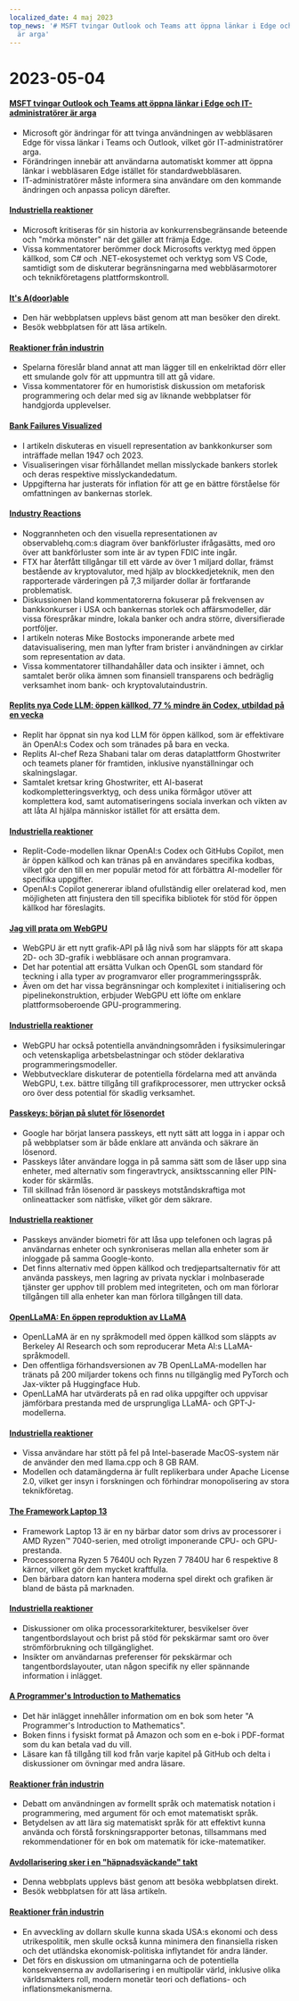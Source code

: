 ```yaml
---
localized_date: 4 maj 2023
top_news: '# MSFT tvingar Outlook och Teams att öppna länkar i Edge och IT-administratörer
  är arga'
---
```


# 2023-05-04

#### [MSFT tvingar Outlook och Teams att öppna länkar i Edge och IT-administratörer är arga](https://www.theverge.com/2023/5/3/23709297/microsoft-edge-force-outlook-teams-web-links-open)

- Microsoft gör ändringar för att tvinga användningen av webbläsaren Edge för vissa länkar i Teams och Outlook, vilket gör IT-administratörer arga.
- Förändringen innebär att användarna automatiskt kommer att öppna länkar i webbläsaren Edge istället för standardwebbläsaren.
- IT-administratörer måste informera sina användare om den kommande ändringen och anpassa policyn därefter.

#### [Industriella reaktioner](http://news.ycombinator.com/item?id=35800158)

- Microsoft kritiseras för sin historia av konkurrensbegränsande beteende och "mörka mönster" när det gäller att främja Edge.
- Vissa kommentatorer berömmer dock Microsofts verktyg med öppen källkod, som C# och .NET-ekosystemet och verktyg som VS Code, samtidigt som de diskuterar begränsningarna med webbläsarmotorer och teknikföretagens plattformskontroll.

#### [It's A(door)able](https://ncase.me/door/)

- Den här webbplatsen upplevs bäst genom att man besöker den direkt.
- Besök webbplatsen för att läsa artikeln.

#### [Reaktioner från industrin](http://news.ycombinator.com/item?id=35800492)

- Spelarna föreslår bland annat att man lägger till en enkelriktad dörr eller ett smulande golv för att uppmuntra till att gå vidare.
- Vissa kommentatorer för en humoristisk diskussion om metaforisk programmering och delar med sig av liknande webbplatser för handgjorda upplevelser.

#### [Bank Failures Visualized](https://observablehq.com/@mbostock/bank-failures)

- I artikeln diskuteras en visuell representation av bankkonkurser som inträffade mellan 1947 och 2023.
- Visualiseringen visar förhållandet mellan misslyckade bankers storlek och deras respektive misslyckandedatum.
- Uppgifterna har justerats för inflation för att ge en bättre förståelse för omfattningen av bankernas storlek.

#### [Industry Reactions](http://news.ycombinator.com/item?id=35795975)

- Noggrannheten och den visuella representationen av observablehq.com:s diagram över bankförluster ifrågasätts, med oro över att bankförluster som inte är av typen FDIC inte ingår.
- FTX har återfått tillgångar till ett värde av över 1 miljard dollar, främst bestående av kryptovalutor, med hjälp av blockkedjeteknik, men den rapporterade värderingen på 7,3 miljarder dollar är fortfarande problematisk.
- Diskussionen bland kommentatorerna fokuserar på frekvensen av bankkonkurser i USA och bankernas storlek och affärsmodeller, där vissa förespråkar mindre, lokala banker och andra större, diversifierade portföljer.
- I artikeln noteras Mike Bostocks imponerande arbete med datavisualisering, men man lyfter fram brister i användningen av cirklar som representation av data.
- Vissa kommentatorer tillhandahåller data och insikter i ämnet, och samtalet berör olika ämnen som finansiell transparens och bedräglig verksamhet inom bank- och kryptovalutaindustrin.

#### [Replits nya Code LLM: öppen källkod, 77 % mindre än Codex, utbildad på en vecka](https://www.latent.space/p/reza-shabani#details)

- Replit har öppnat sin nya kod LLM för öppen källkod, som är effektivare än OpenAI:s Codex och som tränades på bara en vecka.
- Replits AI-chef Reza Shabani talar om deras dataplattform Ghostwriter och teamets planer för framtiden, inklusive nyanställningar och skalningslagar.
- Samtalet kretsar kring Ghostwriter, ett AI-baserat kodkompletteringsverktyg, och dess unika förmågor utöver att komplettera kod, samt automatiseringens sociala inverkan och vikten av att låta AI hjälpa människor istället för att ersätta dem.

#### [Industriella reaktioner](http://news.ycombinator.com/item?id=35803435)

- Replit-Code-modellen liknar OpenAI:s Codex och GitHubs Copilot, men är öppen källkod och kan tränas på en användares specifika kodbas, vilket gör den till en mer populär metod för att förbättra AI-modeller för specifika uppgifter.
- OpenAI:s Copilot genererar ibland ofullständig eller orelaterad kod, men möjligheten att finjustera den till specifika bibliotek för stöd för öppen källkod har föreslagits.

#### [Jag vill prata om WebGPU](https://cohost.org/mcc/post/1406157-i-want-to-talk-about-webgpu)

- WebGPU är ett nytt grafik-API på låg nivå som har släppts för att skapa 2D- och 3D-grafik i webbläsare och annan programvara.
- Det har potential att ersätta Vulkan och OpenGL som standard för teckning i alla typer av programvaror eller programmeringsspråk.
- Även om det har vissa begränsningar och komplexitet i initialisering och pipelinekonstruktion, erbjuder WebGPU ett löfte om enklare plattformsoberoende GPU-programmering.

#### [Industriella reaktioner](http://news.ycombinator.com/item?id=35800988)

- WebGPU har också potentiella användningsområden i fysiksimuleringar och vetenskapliga arbetsbelastningar och stöder deklarativa programmeringsmodeller.
- Webbutvecklare diskuterar de potentiella fördelarna med att använda WebGPU, t.ex. bättre tillgång till grafikprocessorer, men uttrycker också oro över dess potential för skadlig verksamhet.

#### [Passkeys: början på slutet för lösenordet](https://blog.google/technology/safety-security/the-beginning-of-the-end-of-the-password/)

- Google har börjat lansera passkeys, ett nytt sätt att logga in i appar och på webbplatser som är både enklare att använda och säkrare än lösenord.
- Passkeys låter användare logga in på samma sätt som de låser upp sina enheter, med alternativ som fingeravtryck, ansiktsscanning eller PIN-koder för skärmlås.
- Till skillnad från lösenord är passkeys motståndskraftiga mot onlineattacker som nätfiske, vilket gör dem säkrare.

#### [Industriella reaktioner](http://news.ycombinator.com/item?id=35801392)

- Passkeys använder biometri för att låsa upp telefonen och lagras på användarnas enheter och synkroniseras mellan alla enheter som är inloggade på samma Google-konto.
- Det finns alternativ med öppen källkod och tredjepartsalternativ för att använda passkeys, men lagring av privata nycklar i molnbaserade tjänster ger upphov till problem med integriteten, och om man förlorar tillgången till alla enheter kan man förlora tillgången till data.

#### [OpenLLaMA: En öppen reproduktion av LLaMA](https://github.com/openlm-research/open_llama)

- OpenLLaMA är en ny språkmodell med öppen källkod som släppts av Berkeley AI Research och som reproducerar Meta AI:s LLaMA-språkmodell.
- Den offentliga förhandsversionen av 7B OpenLLaMA-modellen har tränats på 200 miljarder tokens och finns nu tillgänglig med PyTorch och Jax-vikter på Huggingface Hub.
- OpenLLaMA har utvärderats på en rad olika uppgifter och uppvisar jämförbara prestanda med de ursprungliga LLaMA- och GPT-J-modellerna.

#### [Industriella reaktioner](http://news.ycombinator.com/item?id=35798888)

- Vissa användare har stött på fel på Intel-baserade MacOS-system när de använder den med llama.cpp och 8 GB RAM.
- Modellen och datamängderna är fullt replikerbara under Apache License 2.0, vilket ger insyn i forskningen och förhindrar monopolisering av stora teknikföretag.

#### [The Framework Laptop 13](https://frame.work/blog/announcing-the-framework-laptop-13-powered-by-amd-ryzen)

- Framework Laptop 13 är en ny bärbar dator som drivs av processorer i AMD Ryzen™ 7040-serien, med otroligt imponerande CPU- och GPU-prestanda.
- Processorerna Ryzen 5 7640U och Ryzen 7 7840U har 6 respektive 8 kärnor, vilket gör dem mycket kraftfulla.
- Den bärbara datorn kan hantera moderna spel direkt och grafiken är bland de bästa på marknaden.

#### [Industriella reaktioner](http://news.ycombinator.com/item?id=35802210)

- Diskussioner om olika processorarkitekturer, besvikelser över tangentbordslayout och brist på stöd för pekskärmar samt oro över strömförbrukning och tillgänglighet.
- Insikter om användarnas preferenser för pekskärmar och tangentbordslayouter, utan någon specifik ny eller spännande information i inlägget.

#### [A Programmer's Introduction to Mathematics](https://pimbook.org)

- Det här inlägget innehåller information om en bok som heter "A Programmer's Introduction to Mathematics".
- Boken finns i fysiskt format på Amazon och som en e-bok i PDF-format som du kan betala vad du vill.
- Läsare kan få tillgång till kod från varje kapitel på GitHub och delta i diskussioner om övningar med andra läsare.

#### [Reaktioner från industrin](http://news.ycombinator.com/item?id=35800136)

- Debatt om användningen av formellt språk och matematisk notation i programmering, med argument för och emot matematiskt språk.
- Betydelsen av att lära sig matematiskt språk för att effektivt kunna använda och förstå forskningsrapporter betonas, tillsammans med rekommendationer för en bok om matematik för icke-matematiker.

#### [Avdollarisering sker i en "häpnadsväckande" takt](https://www.bloomberg.com/news/articles/2023-04-18/de-dollarization-is-happening-at-a-stunning-pace-jen-says)

- Denna webbplats upplevs bäst genom att besöka webbplatsen direkt.
- Besök webbplatsen för att läsa artikeln.

#### [Reaktioner från industrin](http://news.ycombinator.com/item?id=35796915)

- En avveckling av dollarn skulle kunna skada USA:s ekonomi och dess utrikespolitik, men skulle också kunna minimera den finansiella risken och det utländska ekonomisk-politiska inflytandet för andra länder.
- Det förs en diskussion om utmaningarna och de potentiella konsekvenserna av avdollarisering i en multipolär värld, inklusive olika världsmakters roll, modern monetär teori och deflations- och inflationsmekanismerna.
